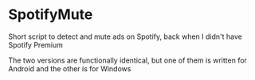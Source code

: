 # SpotifyMute
Short script to detect and mute ads on Spotify, back when I didn't have Spotify Premium

The two versions are functionally identical, but one of them is written for Android and the other is for Windows
